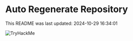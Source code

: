 # Auto Regenerate Repository

This README was last updated: 2024-10-29 16:34:01

 ![TryHackMe](https://tryhackme.com/badge/533634)